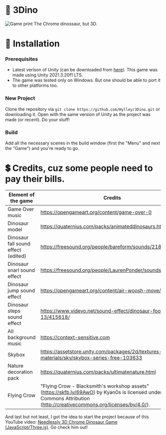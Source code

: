# 🦖 3Dino
![Game print](https://user-images.githubusercontent.com/66799902/224606627-c502dc65-6d77-4eea-96a7-39bbd901a674.gif)
The Chrome dinossaur, but 3D.

# 🔨 Installation

### Prerequisites
- Latest verison of Unity (can be downloaded from [here](https://unity3d.com/get-unity/download)). This game was made using Unity 2021.3.20f1 LTS.
- The game was tested only on Windows. But one should be able to port it to other platforms too.

### New Project
Clone the repository via `git clone https://github.com/Hylley/3Dino.git` or downloading it. Open with the same version of Unity as the project was made (or recent). Do your stuff!

### Build
Add all the necessary scenes in the build window (first the "Menu" and next the "Game") and you're ready to go.

# 💲 Credits, cuz some people need to pay their bills.
| Element of the game                 | Credits                                                                                    |
| ----------------------------------- | ------------------------------------------------------------------------------------------ |
| Game Over music                     | https://opengameart.org/content/game-over-0                                                |
| Dinosaur model                      | https://quaternius.com/packs/animateddinosaurs.html                                        |
| Dinosaur fall sound effect (edited) | https://freesound.org/people/bareform/sounds/218721/                                       |
| Dinosaur snarl sound effect         | https://freesound.org/people/LaurenPonder/sounds/639448/                                   |
| Dinosaur jump sound effect          | https://opengameart.org/content/air-woosh-move/                                            |
| Dinosaur steps sound effect         | https://www.videvo.net/sound-effect/dinosaur-footstep-13/415618/                           |
| All background music                | https://context-sensitive.com                                                              |
| Skybox                              | https://assetstore.unity.com/packages/2d/textures-materials/sky/skybox-series-free-103633  |
| Nature decoration pack              | https://quaternius.com/packs/ultimatenature.html                                           |
| Flying Crow                         | "Flying Crow - Blacksmith's workshop assets" (https://skfb.ly/69AwO) by Kyan0s is licensed under Creative Commons Attribution (http://creativecommons.org/licenses/by/4.0/).  |

And last but not least, I got the idea to start the project because of this YouTube video: [Needlessly 3D Chrome Dinosaur Game (JavaScript/Three.js)](https://youtu.be/KJ38qCwFdy8). Go check him out!
